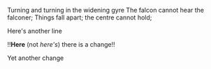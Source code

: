 Turning and turning in the widening gyre
The falcon cannot hear the falconer;
Things fall apart; the centre cannot hold;

Here's another line

!!**Here** (not *here's*) there is a change!! 

Yet another change

